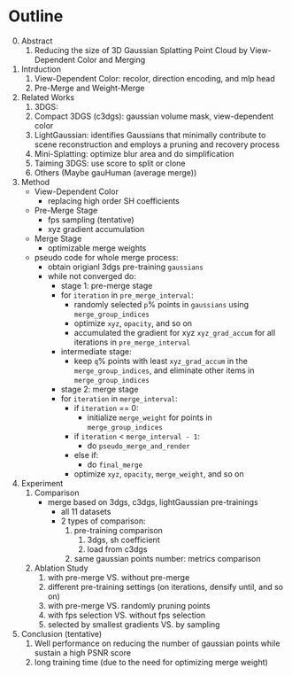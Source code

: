 # Outline
0. Abstract
    1. Reducing the size of 3D Gaussian Splatting Point Cloud by View-Dependent Color and Merging
1. Intrduction
    1. View-Dependent Color: recolor, direction encoding, and mlp head
    2. Pre-Merge and Weight-Merge
2. Related Works
    1. 3DGS: 
    2. Compact 3DGS (c3dgs): gaussian volume mask, view-dependent color
    3. LightGaussian: identifies Gaussians that minimally contribute to scene reconstruction and employs a pruning and recovery process
    4. Mini-Splatting: optimize blur area and do simplification
    5. Taiming 3DGS: use score to split or clone
    5. Others (Maybe gauHuman (average merge))
3. Method
    - View-Dependent Color
        - replacing high order SH coefficients
    - Pre-Merge Stage
        - fps sampling (tentative)
        - xyz gradient accumulation
    - Merge Stage
        - optimizable merge weights
    - pseudo code for whole merge process:
        - obtain origianl 3dgs pre-training `gaussians`
        - while not converged do: 
            - stage 1: pre-merge stage
            - for `iteration` in `pre_merge_interval`:
                - randomly selected `p`% points in `gaussians` using `merge_group_indices`
                - optimize `xyz`, `opacity`, and so on
                - accumulated the gradient for xyz `xyz_grad_accum` for all iterations in `pre_merge_interval`
            - intermediate stage: 
                - keep `q`% points with least `xyz_grad_accum` in the `merge_group_indices`, and eliminate other items in `merge_group_indices`
            - stage 2: merge stage
            - for `iteration` in `merge_interval`: 
                - if `iteration` == 0: 
                    - initialize `merge_weight` for points in `merge_group_indices`
                - if `iteration` < `merge_interval - 1`: 
                    - do `pseudo_merge_and_render`
                - else if: 
                    - do `final_merge`
                - optimize `xyz`, `opacity`, `merge_weight`, and so on 
4. Experiment
    1. Comparison
        - merge based on 3dgs, c3dgs, lightGaussian pre-trainings
            - all 11 datasets
            - 2 types of comparison: 
                1. pre-training comparison
                    1. 3dgs, sh coefficient
                    2. load from c3dgs
                2. same gaussian points number: metrics comparison
    2. Ablation Study
        1. with pre-merge VS. without pre-merge
        2. different pre-training settings (on iterations, densify until, and so on)
        3. with pre-merge VS. randomly pruning points
        4. with fps selection VS. without fps selection
        5. selected by smallest gradients VS. by sampling
5. Conclusion (tentative)
    1. Well performance on reducing the number of gaussian points while sustain a high PSNR score
    2. long training time (due to the need for optimizing merge weight)